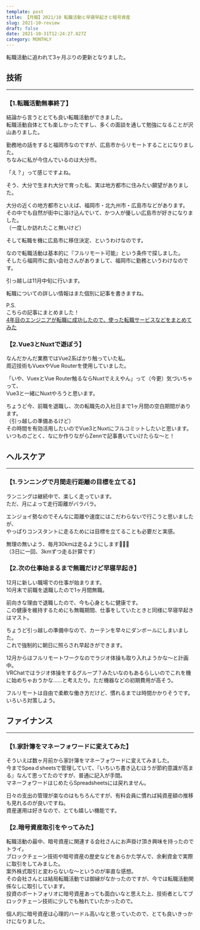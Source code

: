 ```yaml
---
template: post
title: 【月報】2021/10 転職活動と早寝早起きと暗号資産
slug: 2021-10-review
draft: false
date: 2021-10-31T12:24:27.827Z
category: MONTHLY
---
```

転職活動に追われて3ヶ月ぶりの更新となりました。  

## 技術

- - -

### 【1.転職活動無事終了】

結論から言うととても良い転職活動ができました。\
転職活動自体とても楽しかったですし、多くの面談を通して勉強になることが沢山ありました。  

勤務地の話をすると福岡市なのですが、広島市からリモートすることになりました。\
ちなみに私が今住んでいるのは大分市。

「え？」って感じですよね。  

そう、大分で生まれ大分で育った私、実は地方都市に住みたい願望がありました。  

大分の近くの地方都市といえば、福岡市・北九州市・広島市などがあります。\
その中でも自然が街中に溶け込んでいて、かつ人が優しい広島市が好きになりました。\
（一度しか訪れたこと無いけど）  

そして転職を機に広島市に移住決定、というわけなのです。  

なので転職活動は基本的に『フルリモート可能』という条件で探しました。\
そしたら福岡市に良い会社さんがありまして、福岡市に勤務というわけなのです。  

引っ越しは11月中旬に行います。  

転職についての詳しい情報はまた個別に記事を書きますね。

P.S.\
こちらの記事にまとめました！  \
[4年目のエンジニアが転職に成功したので、使った転職サービスなどをまとめてみた](https://duckwell.netlify.app/posts/summary-of-the-job-services-I-used)

### 【2.Vue3とNuxtで遊ぼう】

なんだかんだ業務ではVue2系ばかり触っていた私。\
周辺技術もVuexやVue Routerを使用していました。　　

「いや、VuexとVue Router触るならNuxtでええやん」って（今更）気づいちゃって、\
Vue3と一緒にNuxtやろうと思います。  

ちょうど今、前職を退職し、次の転職先の入社日まで1ヶ月間の空白期間があります。\
（引っ越しの準備あるけど）\
その時間を有効活用したいのでVue3とNuxtにフルコミットしたいと思います。\
いつものごとく、なにか作りながらZennで記事書いていけたらな〜と！  

## ヘルスケア

- - -

### 【1.ランニングで月間走行距離の目標を立てる】 　

ランニングは継続中で、楽しく走っています。\
ただ、月によって走行距離がバラバラ。  

エンジョイ勢なのでそんなに距離や速度にはこだわらないで行こうと思いましたが、\
やっぱりコンスタントに走るためには目標を立てることも必要だと実感。  

無理の無いよう、毎月30kmは走るようにします🏃🏻‍♂️\
（3日に一回、3kmずつ走る計算です）  

### 【2.次の仕事始まるまで無職だけど早寝早起き】

12月に新しい職場での仕事が始まります。\
10月末で前職を退職したので1ヶ月間無職。　 

前向きな理由で退職したので、今も心身ともに健康です。\
この健康を維持するためにも無職期間、仕事をしていたときと同様に早寝早起きはマスト。  

ちょうど引っ越しの準備中なので、カーテンを早々にダンボールにしまいました。\
これで強制的に朝日に照らされ早起きができます。  

12月からはフルリモートワークなのでラジオ体操も取り入れようかな〜と計画中。\
VRChatではラジオ体操をするグループ？みたいなのもあるらしいのでこれを機に始めちゃおうかな……と考えたり。ただ機器などの初期費用が高そう。  

フルリモートは自由で柔軟な働き方だけど、慣れるまでは時間かかりそうです。いろいろ対策しよう。  

## ファイナンス

- - -

### 【1.家計簿をマネーフォワードに変えてみた】

そういえば数ヶ月前から家計簿をマネーフォワードに変えてみました。\
今までSpeaｄsheetsで管理していて、『いちいち書き込むほうが節約意識が高まる』なんて思ってたのですが、普通に記入が手間。\
マネーフォワードはじめたらSpreadsheetsには戻れません。  

日々の支出の管理が楽なのはもちろんですが、有料会員に慣れば純資産額の推移も見れるのが良いですね。\
資産運用は好きなので、とても嬉しい機能です。  

### 【2.暗号資産取引をやってみた】

転職活動の最中、暗号資産に関連する会社さんにお声掛け頂き興味を持ったのでトライ。\
ブロックチェーン技術や暗号資産の歴史などをあらかた学んで、余剰資金で実際に取引をしてみました。\
案外株式取引と変わらないな〜というのが率直な感想。\
その会社さんとは結局転職活動では御縁がなかったのですが、今では転職活動関係なしに取引しています。\
投資のポートフォリオに暗号資産あっても面白いなと思えた上、技術者としてブロックチェーン技術に少しでも触れていたかったので。  

個人的に暗号資産は心理的ハードル高いなと思っていたので、とても良いきっかけになりました。